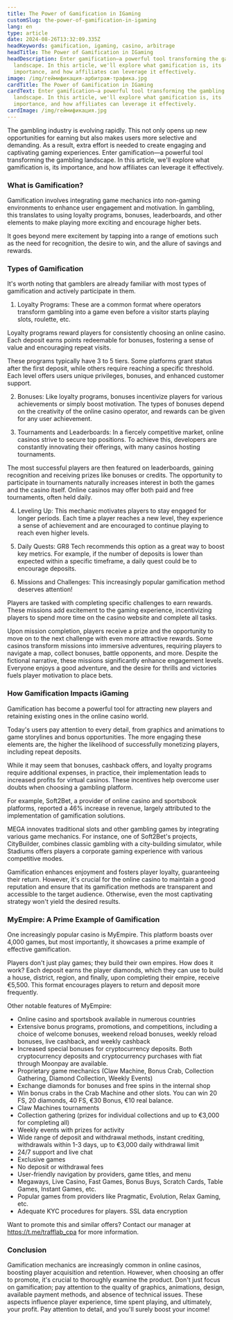 ```yaml
---
title: The Power of Gamification in IGaming
customSlug: the-power-of-gamification-in-igaming
lang: en
type: article
date: 2024-08-26T13:32:09.335Z
headKeywords: gamification, igaming, casino, arbitrage
headTitle: The Power of Gamification in IGaming
headDescription: Enter gamification—a powerful tool transforming the gambling
  landscape. In this article, we'll explore what gamification is, its
  importance, and how affiliates can leverage it effectively.
image: /img/геймификация-арбитраж-трафика.jpg
cardTitle: The Power of Gamification in IGaming
cardText: Enter gamification—a powerful tool transforming the gambling
  landscape. In this article, we'll explore what gamification is, its
  importance, and how affiliates can leverage it effectively.
cardImage: /img/геймификация.jpg
---
```

The gambling industry is evolving rapidly. This not only opens up new opportunities for earning but also makes users more selective and demanding. As a result, extra effort is needed to create engaging and captivating gaming experiences. Enter gamification—a powerful tool transforming the gambling landscape. In this article, we'll explore what gamification is, its importance, and how affiliates can leverage it effectively.

### What is Gamification?

Gamification involves integrating game mechanics into non-gaming environments to enhance user engagement and motivation. In gambling, this translates to using loyalty programs, bonuses, leaderboards, and other elements to make playing more exciting and encourage higher bets.



It goes beyond mere excitement by tapping into a range of emotions such as the need for recognition, the desire to win, and the allure of savings and rewards.

### Types of Gamification

It's worth noting that gamblers are already familiar with most types of gamification and actively participate in them.



1. Loyalty Programs: These are a common format where operators transform gambling into a game even before a visitor starts playing slots, roulette, etc.

Loyalty programs reward players for consistently choosing an online casino. Each deposit earns points redeemable for bonuses, fostering a sense of value and encouraging repeat visits.

These programs typically have 3 to 5 tiers. Some platforms grant status after the first deposit, while others require reaching a specific threshold. Each level offers users unique privileges, bonuses, and enhanced customer support.



2. Bonuses: Like loyalty programs, bonuses incentivize players for various achievements or simply boost motivation. The types of bonuses depend on the creativity of the online casino operator, and rewards can be given for any user achievement.



3. Tournaments and Leaderboards: In a fiercely competitive market, online casinos strive to secure top positions. To achieve this, developers are constantly innovating their offerings, with many casinos hosting tournaments.



The most successful players are then featured on leaderboards, gaining recognition and receiving prizes like bonuses or credits. The opportunity to participate in tournaments naturally increases interest in both the games and the casino itself. Online casinos may offer both paid and free tournaments, often held daily.



4. Leveling Up: This mechanic motivates players to stay engaged for longer periods. Each time a player reaches a new level, they experience a sense of achievement and are encouraged to continue playing to reach even higher levels.

5. Daily Quests: GR8 Tech recommends this option as a great way to boost key metrics. For example, if the number of deposits is lower than expected within a specific timeframe, a daily quest could be to encourage deposits.



6. Missions and Challenges: This increasingly popular gamification method deserves attention!

Players are tasked with completing specific challenges to earn rewards. These missions add excitement to the gaming experience, incentivizing players to spend more time on the casino website and complete all tasks.



Upon mission completion, players receive a prize and the opportunity to move on to the next challenge with even more attractive rewards. Some casinos transform missions into immersive adventures, requiring players to navigate a map, collect bonuses, battle opponents, and more. Despite the fictional narrative, these missions significantly enhance engagement levels. Everyone enjoys a good adventure, and the desire for thrills and victories fuels player motivation to place bets.

### How Gamification Impacts iGaming

Gamification has become a powerful tool for attracting new players and retaining existing ones in the online casino world.



Today's users pay attention to every detail, from graphics and animations to game storylines and bonus opportunities. The more engaging these elements are, the higher the likelihood of successfully monetizing players, including repeat deposits.



While it may seem that bonuses, cashback offers, and loyalty programs require additional expenses, in practice, their implementation leads to increased profits for virtual casinos. These incentives help overcome user doubts when choosing a gambling platform.



For example, Soft2Bet, a provider of online casino and sportsbook platforms, reported a 46% increase in revenue, largely attributed to the implementation of gamification solutions.

MEGA innovates traditional slots and other gambling games by integrating various game mechanics. For instance, one of Soft2Bet's projects, CityBuilder, combines classic gambling with a city-building simulator, while Stadiums offers players a corporate gaming experience with various competitive modes.



Gamification enhances enjoyment and fosters player loyalty, guaranteeing their return. However, it's crucial for the online casino to maintain a good reputation and ensure that its gamification methods are transparent and accessible to the target audience. Otherwise, even the most captivating strategy won't yield the desired results.

### MyEmpire: A Prime Example of Gamification

One increasingly popular casino is MyEmpire. This platform boasts over 4,000 games, but most importantly, it showcases a prime example of effective gamification.



Players don't just play games; they build their own empires. How does it work? Each deposit earns the player diamonds, which they can use to build a house, district, region, and finally, upon completing their empire, receive €5,500. This format encourages players to return and deposit more frequently.



Other notable features of MyEmpire:

* Online casino and sportsbook available in numerous countries
* Extensive bonus programs, promotions, and competitions, including a choice of welcome bonuses, weekend reload bonuses, weekly reload bonuses, live cashback, and weekly cashback
* Increased special bonuses for cryptocurrency deposits. Both cryptocurrency deposits and cryptocurrency purchases with fiat through Moonpay are available.
* Proprietary game mechanics (Claw Machine, Bonus Crab, Collection Gathering, Diamond Collection, Weekly Events)
* Exchange diamonds for bonuses and free spins in the internal shop
* Win bonus crabs in the Crab Machine and other slots. You can win 20 FS, 20 diamonds, 40 FS, €30 Bonus, €10 real balance.
* Claw Machines tournaments
* Collection gathering (prizes for individual collections and up to €3,000 for completing all)
* Weekly events with prizes for activity
* Wide range of deposit and withdrawal methods, instant crediting, withdrawals within 1-3 days, up to €3,000 daily withdrawal limit
* 24/7 support and live chat
* Exclusive games
* No deposit or withdrawal fees
* User-friendly navigation by providers, game titles, and menu
* Megaways, Live Casino, Fast Games, Bonus Buys, Scratch Cards, Table Games, Instant Games, etc.
* Popular games from providers like Pragmatic, Evolution, Relax Gaming, etc.
* Adequate KYC procedures for players. SSL data encryption



Want to promote this and similar offers? Contact our manager at <https://t.me/trafflab_cpa> for more information.

### Conclusion

Gamification mechanics are increasingly common in online casinos, boosting player acquisition and retention. However, when choosing an offer to promote, it's crucial to thoroughly examine the product. Don't just focus on gamification; pay attention to the quality of graphics, animations, design, available payment methods, and absence of technical issues. These aspects influence player experience, time spent playing, and ultimately, your profit. Pay attention to detail, and you'll surely boost your income!